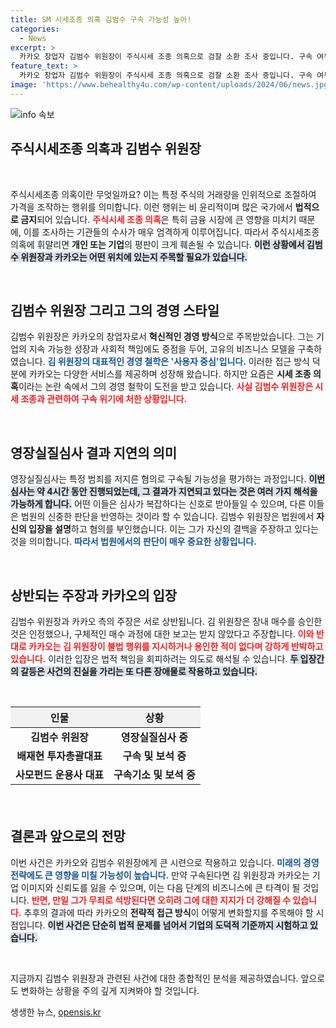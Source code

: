 ```yaml
---
title: SM 시세조종 의혹 김범수 구속 가능성 높아!
categories:
  - News
excerpt: >
  카카오 창업자 김범수 위원장이 주식시세 조종 의혹으로 검찰 소환 조사 중입니다. 구속 여부 결정이 임박한 가운데, 그는 혐의를 전면 부인하고 있습니다. 과연 그의 운명은 어떻게 될 것인지, 그 결론에 관심이 집중되고 있습니다.
feature_text: >
  카카오 창업자 김범수 위원장이 주식시세 조종 의혹으로 검찰 소환 조사 중입니다. 구속 여부 결정이 임박한 가운데, 그는 혐의를 전면 부인하고 있습니다. 과연 그의 운명은 어떻게 될 것인지, 그 결론에 관심이 집중되고 있습니다.
image: 'https://www.behealthy4u.com/wp-content/uploads/2024/06/news.jpg'
---
```


<p><img src="https://www.behealthy4u.com/wp-content/uploads/2024/06/news.jpg" alt="info 속보" /></p>

<h2 data-ke-size="size26">주식시세조종 의혹과 김범수 위원장</h2>

<p data-ke-size="size16">&nbsp;</p>

<p>주식시세조종 의혹이란 무엇일까요? 이는 특정 주식의 거래량을 인위적으로 조절하여 가격을 조작하는 행위를 의미합니다. 이런 행위는 비 윤리적이며 많은 국가에서 <strong>법적으로 금지</strong>되어 있습니다. <b><span style="color: #ee2323;">주식시세 조종 의혹</span></b>은 특히 금융 시장에 큰 영향을 미치기 때문에, 이를 조사하는 기관들의 수사가 매우 엄격하게 이루어집니다. 따라서 주식시세조종 의혹에 휘말리면 <strong>개인 또는 기업</strong>의 평판이 크게 훼손될 수 있습니다. <b><span style="background-color: #21538527;">이런 상황에서 김범수 위원장과 카카오는 어떤 위치에 있는지 주목할 필요가 있습니다.</span></b> </p>

<p data-ke-size="size16">&nbsp;</p>

<h2 data-ke-size="size26">김범수 위원장 그리고 그의 경영 스타일</h2>

<p>김범수 위원장은 카카오의 창업자로서 <strong>혁신적인 경영 방식</strong>으로 주목받았습니다. 그는 기업의 지속 가능한 성장과 사회적 책임에도 중점을 두어, 고유의 비즈니스 모델을 구축하였습니다. <b><span style="color: #1a5490;">김 위원장의 대표적인 경영 철학은 '사용자 중심'입니다.</span></b> 이러한 접근 방식 덕분에 카카오는 다양한 서비스를 제공하며 성장해 왔습니다. 하지만 요즘은 <strong>시세 조종 의혹</strong>이라는 논란 속에서 그의 경영 철학이 도전을 받고 있습니다. <b><span style="color: #ee2323;">사실 김범수 위원장은 시세 조종과 관련하여 구속 위기에 처한 상황입니다.</span></b> </p>

<p data-ke-size="size16">&nbsp;</p>

<h2 data-ke-size="size26">영장실질심사 결과 지연의 의미</h2>

<p>영장실질심사는 특정 범죄를 저지른 혐의로 구속될 가능성을 평가하는 과정입니다. <b><span style="background-color: #21538527;">이번 심사는 약 4시간 동안 진행되었는데, 그 결과가 지연되고 있다는 것은 여러 가지 해석을 가능하게 합니다.</span></b> 어떤 이들은 심사가 복잡하다는 신호로 받아들일 수 있으며, 다른 이들은 법원의 신중한 판단을 반영하는 것이라 할 수 있습니다. 김범수 위원장은 법원에서 <strong>자신의 입장을 설명</strong>하고 혐의를 부인했습니다. 이는 그가 자신의 결백을 주장하고 있다는 것을 의미합니다. <b><span style="color: #1a5490;">따라서 법원에서의 판단이 매우 중요한 상황입니다.</span></b> </p>

<p data-ke-size="size16">&nbsp;</p>

<h2 data-ke-size="size26">상반되는 주장과 카카오의 입장</h2>

<p>김범수 위원장과 카카오 측의 주장은 서로 상반됩니다. 김 위원장은 장내 매수를 승인한 것은 인정했으나, 구체적인 매수 과정에 대한 보고는 받지 않았다고 주장합니다. <b><span style="color: #ee2323;">이와 반대로 카카오는 김 위원장이 불법 행위를 지시하거나 용인한 적이 없다며 강하게 반박하고 있습니다.</span></b> 이러한 입장은 법적 책임을 회피하려는 의도로 해석될 수 있습니다. <b><span style="background-color: #21538527;">두 입장간의 갈등은 사건의 진실을 가리는 또 다른 장애물로 작용하고 있습니다.</span></b> </p>

<p data-ke-size="size16">&nbsp;</p>

<table style="width: 100%; border-collapse: collapse; margin-bottom: 20px;">
  <thead>
    <tr>
      <th style="text-align: center; background-color: #f2f2f2;"><b>인물</b></th>
      <th style="text-align: center; background-color: #f2f2f2;"><b>상황</b></th>
    </tr>
  </thead>
  <tbody>
    <tr>
      <td style="text-align: center; height: 17px;"><b>김범수 위원장</b></td>
      <td style="text-align: center; height: 17px;"><b>영장실질심사 중</b></td>
    </tr>
    <tr>
      <td style="text-align: center; height: 17px;"><b>배재현 투자총괄대표</b></td>
      <td style="text-align: center; height: 17px;"><b>구속 및 보석 중</b></td>
    </tr>
    <tr>
      <td style="text-align: center; height: 17px;"><b>사모펀드 운용사 대표</b></td>
      <td style="text-align: center; height: 17px;"><b>구속기소 및 보석 중</b></td>
    </tr>
  </tbody>
</table>

<p data-ke-size="size16">&nbsp;</p>

<h2 data-ke-size="size26">결론과 앞으로의 전망</h2>

<p>이번 사건은 카카오와 김범수 위원장에게 큰 시련으로 작용하고 있습니다. <b><span style="color: #1a5490;">미래의 경영 전략에도 큰 영향을 미칠 가능성이 높습니다.</span></b> 만약 구속된다면 김 위원장과 카카오는 기업 이미지와 신뢰도를 잃을 수 있으며, 이는 다음 단계의 비즈니스에 큰 타격이 될 것입니다. <b><span style="color: #ee2323;">반면, 만일 그가 무죄로 석방된다면 오히려 그에 대한 지지가 더 강해질 수 있습니다.</span></b> 추후의 결과에 따라 카카오의 <strong>전략적 접근 방식</strong>이 어떻게 변화할지를 주목해야 할 시점입니다. <b><span style="background-color: #21538527;">이번 사건은 단순히 법적 문제를 넘어서 기업의 도덕적 기준까지 시험하고 있습니다.</span></b> </p>

<p data-ke-size="size16">&nbsp;</p>

<p>지금까지 김범수 위원장과 관련된 사건에 대한 종합적인 분석을 제공하였습니다. 앞으로도 변화하는 상황을 주의 깊게 지켜봐야 할 것입니다.</p>
생생한 뉴스, <a href="https://opensis.kr" rel="dofollow">opensis.kr</a>


